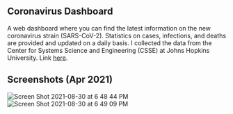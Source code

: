 ## Coronavirus Dashboard

A web dashboard where you can find the latest information on the new coronavirus strain (SARS-CoV-2). Statistics on cases, infections, and deaths are provided and updated on a daily basis. I collected the data from the Center for Systems Science and Engineering (CSSE) at Johns Hopkins University. Link [here](https://github.com/CSSEGISandData/COVID-19).
## Screenshots (Apr 2021)
![Screen Shot 2021-08-30 at 6 48 44 PM](https://user-images.githubusercontent.com/30116083/131415597-be7f2a2d-6f87-4205-be67-d4e6f20b8b1d.png)
![Screen Shot 2021-08-30 at 6 49 09 PM](https://user-images.githubusercontent.com/30116083/131415603-8bfbf2f4-28ab-4415-a158-8b57a0e611b3.png)


